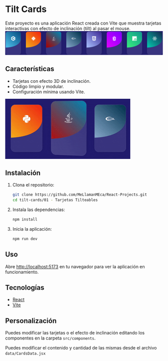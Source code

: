 # Tilt Cards

Este proyecto es una aplicación React creada con Vite que muestra tarjetas interactivas con efecto de inclinación (tilt) al pasar el mouse.
![Cards](../assets/01/cards.png)

## Características

- Tarjetas con efecto 3D de inclinación.
- Código limpio y modular.
- Configuración mínima usando Vite.

![Demo Tilt Cards](../assets/01/cardstilt.gif)

## Instalación

1. Clona el repositorio:
    ```bash
    git clone https://github.com/MeLlamanMEca/React-Projects.git
    cd tilt-cards/01 - Tarjetas Tilteables
    ```
2. Instala las dependencias:
    ```bash
    npm install
    ```
3. Inicia la aplicación:
    ```bash
    npm run dev
    ```

## Uso

Abre [http://localhost:5173](http://localhost:5173) en tu navegador para ver la aplicación en funcionamiento.

## Tecnologías

- [React](https://react.dev/)
- [Vite](https://vitejs.dev/)

## Personalización

Puedes modificar las tarjetas o el efecto de inclinación editando los componentes en la carpeta `src/components`.

Puedes modificar el contenido y cantidad de las mismas desde el archivo `data/CardsData.jsx`
